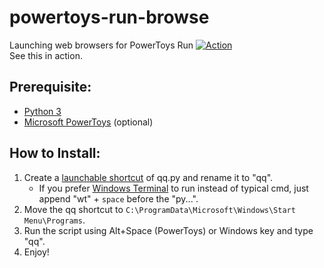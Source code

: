 # powertoys-run-browse
Launching web browsers for PowerToys Run
[![Action](readme-images/powertoys-run-browse.gif)](https://github.com/engrbugs/powertoys-run-browse)
</br>
See this in action.

## Prerequisite:
- [Python 3](https://www.python.org/downloads/)
- [Microsoft PowerToys](https://github.com/microsoft/PowerToys/releases/) (optional)

## How to Install:
1.  Create a [launchable shortcut](https://docs.python.org/3.3/using/windows.html#from-a-script) of qq.py and 
rename it to "qq".
    - If you prefer [Windows Terminal](
      https://www.microsoft.com/en-us/p/windows-terminal/9n0dx20hk701?activetab=pivot:overviewtab)
      to run instead of typical cmd, just append "wt" + `space` before the "py...".
2.  Move the qq shortcut to `C:\ProgramData\Microsoft\Windows\Start Menu\Programs`.
3.  Run the script using Alt+Space (PowerToys) or Windows key and type "qq".
4.  Enjoy!